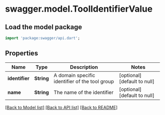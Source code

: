 # swagger.model.ToolIdentifierValue

## Load the model package
```dart
import 'package:swagger/api.dart';
```

## Properties
Name | Type | Description | Notes
------------ | ------------- | ------------- | -------------
**identifier** | **String** | A domain specific identifier of the tool group | [optional] [default to null]
**name** | **String** | The name of the identifier | [optional] [default to null]

[[Back to Model list]](../README.md#documentation-for-models) [[Back to API list]](../README.md#documentation-for-api-endpoints) [[Back to README]](../README.md)

